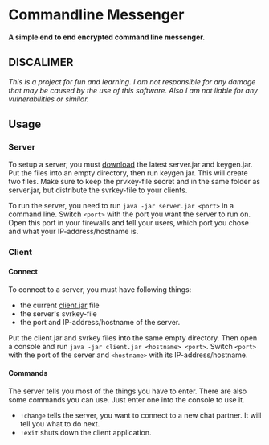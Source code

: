 # Commandline Messenger
**A simple end to end encrypted command line messenger.**

## DISCALIMER
*This is a project for fun and learning. I am not responsible for any damage that may be caused by the use of this software. Also I am not liable for any vulnerabilities or similar.*

## Usage
### Server
To setup a server, you must [download](https://github.com/McLP2/cmdline_messenger/releases) the latest server.jar and keygen.jar. Put the files into an empty directory, then run keygen.jar. This will create two files. Make sure to keep the prvkey-file secret and in the same folder as server.jar, but distribute the svrkey-file to your clients.

To run the server, you need to run `java -jar server.jar <port>` in a command line. Switch `<port>` with the port you want the server to run on. Open this port in your firewalls and tell your users, which port you chose and what your IP-address/hostname is.
### Client
#### Connect
To connect to a server, you must have following things: 
* the current [client.jar](https://github.com/McLP2/cmdline_messenger/releases) file
* the server's svrkey-file
* the port and IP-address/hostname of the server.

Put the client.jar and svrkey files into the same empty directory. Then open a console and run `java -jar client.jar <hostname> <port>`. Switch `<port>` with the port of the server and `<hostname>` with its IP-address/hostname.
#### Commands
The server tells you most of the things you have to enter. There are also some commands you can use. Just enter one into the console to use it.
* `!change` tells the server, you want to connect to a new chat partner. It will tell you what to do next.
* `!exit` shuts down the client application.
